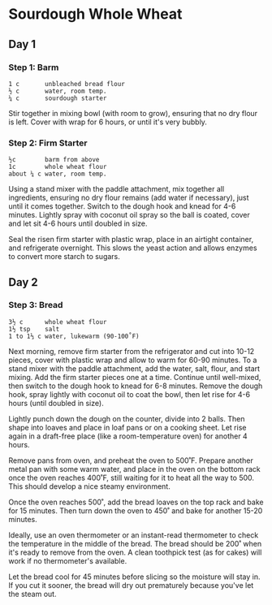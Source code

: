 # Sourdough Whole Wheat

## Day 1

### Step 1: Barm

```
1 c       unbleached bread flour
½ c       water, room temp.
¼ c       sourdough starter
```

Stir together in mixing bowl (with room to grow), ensuring that no dry flour is left. Cover with wrap for 6 hours, or until it's very bubbly.

### Step 2: Firm Starter

```
½c        barm from above
1c        whole wheat flour
about ¼ c water, room temp.
```

Using a stand mixer with the paddle attachment, mix together all ingredients, ensuring no dry flour remains (add water if necessary), just until it comes together. Switch to the dough hook and knead for 4-6 minutes. Lightly spray with coconut oil spray so the ball is coated, cover and let sit 4-6 hours until doubled in size.

Seal the risen firm starter with plastic wrap, place in an airtight container, and refrigerate overnight. This slows the yeast action and allows enzymes to convert more starch to sugars.

## Day 2

### Step 3: Bread

```
3½ c      whole wheat flour
1½ tsp    salt
1 to 1⅓ c water, lukewarm (90-100˚F)
```

Next morning, remove firm starter from the refrigerator and cut into 10-12 pieces, cover with plastic wrap and allow to warm for 60-90 minutes. To a stand mixer with the paddle attachment, add the water, salt, flour, and start mixing. Add the firm starter pieces one at a time. Continue until well-mixed, then switch to the dough hook to knead for 6-8 minutes. Remove the dough hook, spray lightly with coconut oil to coat the bowl, then let rise for 4-6 hours (until doubled in size).

Lightly punch down the dough on the counter, divide into 2 balls. Then shape into loaves and place in loaf pans or on a cooking sheet. Let rise again in a draft-free place (like a room-temperature oven) for another 4 hours.

Remove pans from oven, and preheat the oven to 500˚F. Prepare another metal pan with some warm water, and place in the oven on the bottom rack once the oven reaches 400˚F, still waiting for it to heat all the way to 500. This should develop a nice steamy environment.

Once the oven reaches 500˚, add the bread loaves on the top rack and bake for 15 minutes. Then turn down the oven to 450˚ and bake for another 15-20 minutes.

Ideally, use an oven thermometer or an instant-read thermometer to check the temperature in the middle of the bread. The bread should be 200˚ when it's ready to remove from the oven. A clean toothpick test (as for cakes) will work if no thermometer's available.

Let the bread cool for 45 minutes before slicing so the moisture will stay in. If you cut it sooner, the bread will dry out prematurely because you've let the steam out.


